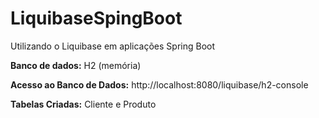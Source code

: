 # LiquibaseSpingBoot
Utilizando o Liquibase em aplicações Spring Boot



**Banco de dados:** H2 (memória)

**Acesso ao Banco de Dados:** http://localhost:8080/liquibase/h2-console

**Tabelas Criadas:** Cliente e Produto
